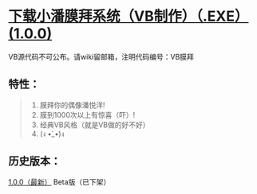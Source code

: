 # <a href="mobai_1.0.0.exe" target="_blank">下载小潘膜拜系统（VB制作）（.EXE）(1.0.0)</a>
VB源代码不可公布。请wiki留邮箱，注明代码编号：VB膜拜

## 特性：

> 1. 膜拜你的偶像潘悦洋!
> 2. 膜到1000次以上有惊喜（吓）!
> 3. 经典VB风格（就是VB做的好不好）
> 4. (ง •̀_•́)ง

## 历史版本：
<a href="mobai_1.0.0.exe" target="_blank">1.0.0（最新）</a> 
Beta版（已下架）



